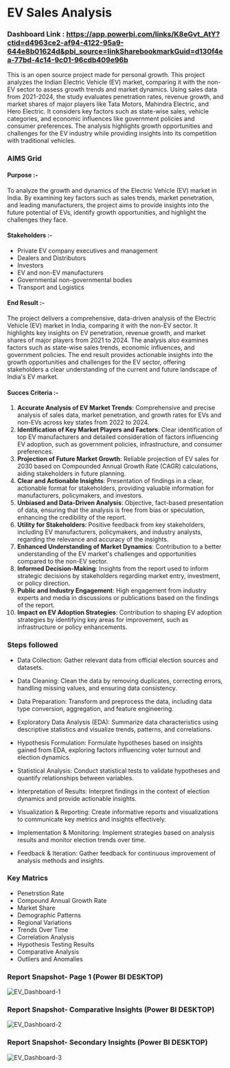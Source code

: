 # EV Sales Analysis

### Dashboard Link : https://app.powerbi.com/links/K8eGvt_AtY?ctid=d4963ce2-af94-4122-95a9-644e8b01624d&pbi_source=linkSharebookmarkGuid=d130f4ea-77bd-4c14-9c01-96cdb409e96b

This is an open source project made for personal growth. This project analyzes the Indian Electric Vehicle (EV) market, comparing it with the non-EV sector to assess growth trends and market dynamics. Using sales data from 2021-2024, the study evaluates penetration rates, revenue growth, and market shares of major players like Tata Motors, Mahindra Electric, and Hero Electric. It considers key factors such as state-wise sales, vehicle categories, and economic influences like government policies and consumer preferences. The analysis highlights growth opportunities and challenges for the EV industry while providing insights into its competition with traditional vehicles.

### AIMS Grid 

#### Purpose :- 
To analyze the growth and dynamics of the Electric Vehicle (EV) market in India. By examining key factors such as sales trends, market penetration, and leading manufacturers, the project aims to provide insights into the future potential of EVs, identify growth opportunities, and highlight the challenges they face.

#### Stakeholders :-
- Private EV company executives and management
- Dealers and Distributors
- Investors
- EV and non-EV manufacturers
- Governmental non-governmental bodies
- Transport and Logistics

#### End Result :-
The project delivers a comprehensive, data-driven analysis of the Electric Vehicle (EV) market in India, comparing it with the non-EV sector. It highlights key insights on EV penetration, revenue growth, and market shares of major players from 2021 to 2024. The analysis also examines factors such as state-wise sales trends, economic influences, and government policies. The end result provides actionable insights into the growth opportunities and challenges for the EV sector, offering stakeholders a clear understanding of the current and future landscape of India's EV market.

#### Succes Criteria :-

1. **Accurate Analysis of EV Market Trends**: Comprehensive and precise analysis of sales data, market penetration, and growth rates for EVs and non-EVs across key states from 2022 to 2024.
2. **Identification of Key Market Players and Factors**: Clear identification of top EV manufacturers and detailed consideration of factors influencing EV adoption, such as government policies, infrastructure, and consumer preferences.
3. **Projection of Future Market Growth**: Reliable projection of EV sales for 2030 based on Compounded Annual Growth Rate (CAGR) calculations, aiding stakeholders in future planning.
4. **Clear and Actionable Insights**: Presentation of findings in a clear, actionable format for stakeholders, providing valuable information for manufacturers, policymakers, and investors.
5. **Unbiased and Data-Driven Analysis**: Objective, fact-based presentation of data, ensuring that the analysis is free from bias or speculation, enhancing the credibility of the report.
6. **Utility for Stakeholders**: Positive feedback from key stakeholders, including EV manufacturers, policymakers, and industry analysts, regarding the relevance and accuracy of the insights.
7. **Enhanced Understanding of Market Dynamics**: Contribution to a better understanding of the EV market's challenges and opportunities compared to the non-EV sector.
8. **Informed Decision-Making**: Insights from the report used to inform strategic decisions by stakeholders regarding market entry, investment, or policy direction.
9. **Public and Industry Engagement**: High engagement from industry experts and media in discussions or publications based on the findings of the report.
10. **Impact on EV Adoption Strategies**: Contribution to shaping EV adoption strategies by identifying key areas for improvement, such as infrastructure or policy enhancements.


### Steps followed 

- Data Collection: Gather relevant data from official election sources and datasets.

- Data Cleaning: Clean the data by removing duplicates, correcting errors, handling missing values, and ensuring data consistency.

- Data Preparation: Transform and preprocess the data, including data type conversion, aggregation, and feature engineering.

- Exploratory Data Analysis (EDA): Summarize data characteristics using descriptive statistics and visualize trends, patterns, and correlations.

- Hypothesis Formulation: Formulate hypotheses based on insights gained from EDA, exploring factors influencing voter turnout and election dynamics.

- Statistical Analysis: Conduct statistical tests to validate hypotheses and quantify relationships between variables.

- Interpretation of Results: Interpret findings in the context of election dynamics and provide actionable insights.

- Visualization & Reporting: Create informative reports and visualizations to communicate key metrics and insights effectively.

- Implementation & Monitoring: Implement strategies based on analysis results and monitor election trends over time.

- Feedback & Iteration: Gather feedback for continuous improvement of analysis methods and insights.


### Key Matrics 

- Penetrstion Rate
- Compound Annual Growth Rate
- Market Share
- Demographic Patterns
- Regional Variations
- Trends Over Time
- Correlation Analysis
- Hypothesis Testing Results
- Comparative Analysis
- Outliers and Anomalies

 
### Report Snapshot- Page 1 (Power BI DESKTOP)

![EV_Dashboard-1](https://github.com/user-attachments/assets/19a3fae0-dd59-4038-a4ed-04370839e005)

### Report Snapshot- Comparative Insights (Power BI DESKTOP)

![EV_Dashboard-2](https://github.com/user-attachments/assets/d63c7d5e-2407-4670-8d87-fe737bcfab00)

### Report Snapshot- Secondary Insights (Power BI DESKTOP)

![EV_Dashboard-3](https://github.com/user-attachments/assets/20b6e848-5b80-4dfe-b2b0-7020d83f20da)
